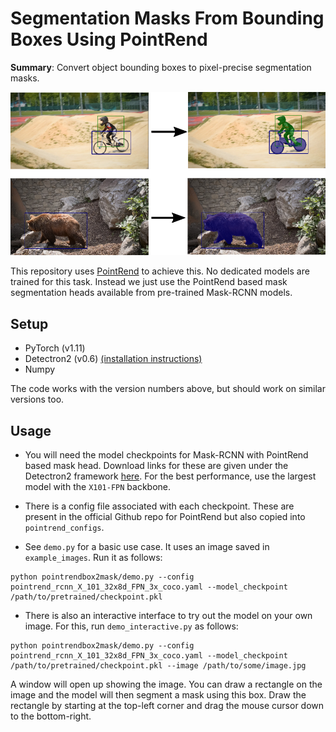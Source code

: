 # Segmentation Masks From Bounding Boxes Using PointRend

**Summary**: Convert object bounding boxes to pixel-precise segmentation masks.

![Teaser](teaser.png) 

This repository uses [PointRend](https://github.com/zsef123/PointRend-PyTorch) to achieve this. No dedicated models are trained for this task. Instead we just use the PointRend based mask segmentation heads available from pre-trained Mask-RCNN models.

## Setup

- PyTorch (v1.11)
- Detectron2 (v0.6) [(installation instructions)](https://github.com/facebookresearch/detectron2/blob/main/INSTALL.md)
- Numpy

The code works with the version numbers above, but should work on similar versions too.

## Usage

- You will need the model checkpoints for Mask-RCNN with PointRend based mask head. Download links for these are given under the Detectron2 framework [here](https://github.com/facebookresearch/detectron2/tree/main/projects/PointRend#instance-segmentation). For the best performance, use the largest model with the `X101-FPN` backbone.
- There is a config file associated with each checkpoint. These are present in the official Github repo for PointRend but also copied into `pointrend_configs`. 

- See `demo.py` for a basic use case. It uses an image saved in `example_images`. Run it as follows:

```
python pointrendbox2mask/demo.py --config pointrend_rcnn_X_101_32x8d_FPN_3x_coco.yaml --model_checkpoint /path/to/pretrained/checkpoint.pkl
```
 
- There is also an interactive interface to try out the model on your own image. For this, run `demo_interactive.py` as follows:

```
python pointrendbox2mask/demo.py --config pointrend_rcnn_X_101_32x8d_FPN_3x_coco.yaml --model_checkpoint /path/to/pretrained/checkpoint.pkl --image /path/to/some/image.jpg
```

A window will open up showing the image. You can draw a rectangle on the image and the model will then segment a mask using this box. Draw the rectangle by starting at the top-left corner and drag the mouse cursor down to the bottom-right.
